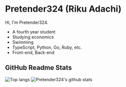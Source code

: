 # Pretender324 (Riku Adachi)

Hi, I'm Pretender324.

- A fourth year student
- Studying economics
- Swimming
- TypeScript, Python, Go, Ruby, etc.
- Front-end, Back-end


## GitHub Readme Stats

![Top langs](https://github-readme-stats.vercel.app/api/top-langs?username=Pretender324&count_private=true&line_height=40)
![Pretender324's github stats](https://github-readme-stats.vercel.app/api?username=Pretender324&line_height=40)
